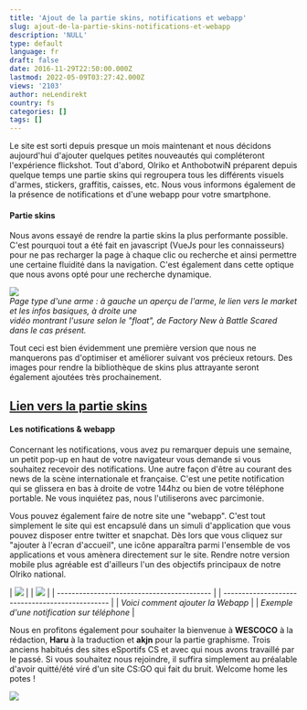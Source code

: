 ```yaml
---
title: 'Ajout de la partie skins, notifications et webapp'
slug: ajout-de-la-partie-skins-notifications-et-webapp
description: 'NULL'
type: default
language: fr
draft: false
date: 2016-11-29T22:50:00.000Z
lastmod: 2022-05-09T03:27:42.000Z
views: '2103'
author: neLendirekt
country: fs
categories: []
tags: []
---
```

Le site est sorti depuis presque un mois maintenant et nous décidons aujourd'hui d'ajouter quelques petites nouveautés qui compléteront l'expérience flickshot. Tout d'abord, Olriko et AnthobotwiN préparent depuis quelque temps une partie skins qui regroupera tous les différents visuels d'armes, stickers, graffitis, caisses, etc. Nous vous informons également de la présence de notifications et d'une webapp pour votre smartphone.

#### Partie skins 

Nous avons essayé de rendre la partie skins la plus performante possible. C'est pourquoi tout a été fait en javascript (VueJs pour les connaisseurs) pour ne pas recharger la page à chaque clic ou recherche et ainsi permettre une certaine fluidité dans la navigation. C'est également dans cette optique que nous avons opté pour une recherche dynamique.

![](/storage/images/583e01a15be93_19a29a68fbb6a417767c99c27a5fd67epng)  
_Page type d'une arme : à gauche un aperçu de l'arme, le lien vers le market et les infos basiques, à droite une_   
 _vidéo montrant l'usure selon le "float", de Factory New à Battle Scared dans le cas présent._

Tout ceci est bien évidemment une première version que nous ne manquerons pas d'optimiser et améliorer suivant vos précieux retours. Des images pour rendre la bibliothèque de skins plus attrayante seront également ajoutées très prochainement.

## [Lien vers la partie skins](https:///fr/skins#!/)

#### **Les notifications & webapp**

Concernant les notifications, vous avez pu remarquer depuis une semaine, un petit pop-up en haut de votre navigateur vous demande si vous souhaitez recevoir des notifications. Une autre façon d'être au courant des news de la scène internationale et française. C'est une petite notification qui se glissera en bas à droite de votre 144hz ou bien de votre téléphone portable. Ne vous inquiétez pas, nous l'utiliserons avec parcimonie.

Vous pouvez également faire de notre site une "webapp". C'est tout simplement le site qui est encapsulé dans un simuli d'application que vous pouvez disposer entre twitter et snapchat. Dès lors que vous cliquez sur "ajouter à l'ecran d'accueil", une icône apparaîtra parmi l'ensemble de vos applications et vous amènera directement sur le site. Rendre notre version mobile plus agréable est d'ailleurs l'un des objectifs principaux de notre Olriko national.

| ![](/storage/images/583dfe09be3d8_flicpng) |  | ![](/storage/images/583dfe35f3c27_flickshotpng) |
| ------------------------------------------ |  | ----------------------------------------------- |
| _Voici comment ajouter la Webapp_          |  | _Exemple d'une notification sur téléphone_      |

Nous en profitons également pour souhaiter la bienvenue à **WESCOCO** à la rédaction, **Haru** à la traduction et **akjn** pour la partie graphisme. Trois anciens habitués des sites eSportifs CS et avec qui nous avons travaillé par le passé. Si vous souhaitez nous rejoindre, il suffira simplement au préalable d'avoir quitté/été viré d'un site CS:GO qui fait du bruit. Welcome home les potes !

![](/storage/images/581289c2e0948_fswhite.png)
